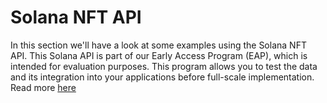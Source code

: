# Solana NFT API

In this section we'll have a look at some examples using the Solana NFT API.
This Solana API is part of our Early Access Program (EAP), which is intended for evaluation purposes.
This program allows you to test the data and its integration into your applications before full-scale implementation. Read more [here](https://docs.bitquery.io/docs/graphql/dataset/EAP/)
